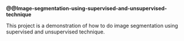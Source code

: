 **@@Image-segmentation-using-supervised-and-unsupervised-technique**

This project is a demonstration of how to do image segmentation using supervised and unsupervised technique.
